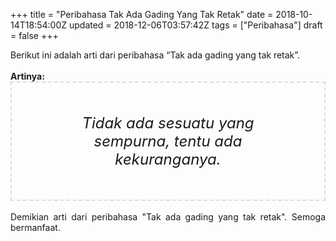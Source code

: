 +++
title = "Peribahasa Tak Ada Gading Yang Tak Retak"
date = 2018-10-14T18:54:00Z
updated = 2018-12-06T03:57:42Z
tags = ["Peribahasa"]
draft = false
+++

<div dir="ltr" style="text-align: left;" trbidi="on"><div style="text-align: justify;">Berikut ini adalah arti dari peribahasa “Tak ada gading yang tak retak”.</div><br /><div style="text-align: justify;"><b>Artinya:</b></div><div style="border: 2px dashed #ddd; font-size: 24px; height: auto; margin: 0 auto; padding: 50px; text-align: center; width: auto;"><i>Tidak ada sesuatu yang sempurna, tentu ada kekuranganya.</i></div><div style="text-align: justify;"><br /></div><div style="text-align: justify;">Demikian arti dari peribahasa "Tak ada gading yang tak retak". Semoga bermanfaat.</div></div>
